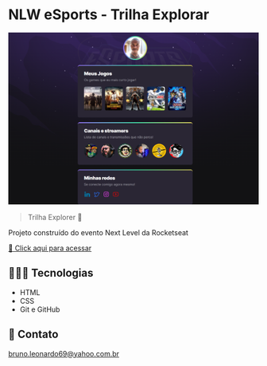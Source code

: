# NLW eSports - Trilha Explorar

![preview](./NLW-eSports/assets/image/preview.png)

>Trilha Explorer 🚀 

Projeto construído do evento Next Level da Rocketseat

[🔗 Click aqui para acessar](https://brunoleonardodev.github.io/NLW/oficial/landing)


## 👨🏾‍💻 Tecnologias

- HTML
- CSS
- Git e GitHub

## 📩 Contato

bruno.leonardo69@yahoo.com.br
